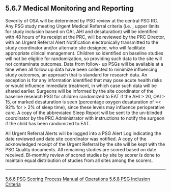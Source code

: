 ## 5.6.7 Medical Monitoring and Reporting

Severity of OSA will be determined by PSG review at the central PSG RC. Any PSG study meeting Urgent Medical Referral criteria (i.e. , upper limits for study inclusion based on OAI, AHI and desaturation) will be identified with 48 hours of its receipt at the PRC, will be reviewed by the PRC Director, with an Urgent Referral Alert Notification electronically transmitted to the study coordinator and/or alternate site designee, who will facilitate appropriate clinical management. Children so identified on baseline studies will not be eligible for randomization, so providing such data to the site will not contaminate outcomes. Data from follow- up PSGs will be available at a time when all follow up data have been collected to minimize influencing study outcomes, an approach that is standard for research data. An exception is for any information identified that may pose acute health risks or would influence immediate treatment, in which case such data will be shared earlier. Surgeons will be informed by the site coordinator of the baseline research PSG for children randomized to EAT if the AHI > 20, OAI > 15, or marked desaturation is seen (percentage oxygen desaturation of =< 92% for > 2% of sleep time), since these levels may influence perioperative care. A copy of the abbreviated Sleep Report will be sent to the un-blinded coordinator by the PRC Administrator with instructions to notify the surgeon if the child has been randomized to EAT.

All Urgent Referral Alerts will be logged into a PSG Alert Log indicating the date reviewed and date site coordinator was notified. A copy of the acknowledged receipt of the Urgent Referral by the site will be kept with the PSG Quality documents. All remaining studies are scored based on date received. Bi-monthly review of scored studies by site by scorer is done to maintain equal distribution of studies from all sites among the scorers.


<hr class="soften" style="margin-top: 20px;margin-bottom: 20px;"/>

<div class="center">
<div class="btn-group">
  <a href=":pages_path:/mop/5-06-06-psg-scoring-process.md" class="btn btn-default">
    <span class="glyphicon glyphicon-chevron-left"></span>
    5.6.6 PSG Scoring Process
  </a>

  <a href=":pages_path:/mop/5-00-mop-toc.md" class="btn btn-default">
    <span class="glyphicon glyphicon-chevron-up"></span>
    Manual of Operations
  </a>

  <a href=":pages_path:/mop/5-06-08-psg-inclusion-criteria.md" class="btn btn-success">
    5.6.8 PSG Inclusion Criteria
    <span class="glyphicon glyphicon-chevron-right"></span>
  </a>
</div>
</div>
